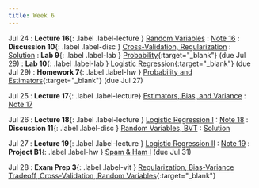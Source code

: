 ```yaml
---
title: Week 6
---
```


Jul 24
: **Lecture 16**{: .label .label-lecture } [Random Variables](lecture/lec16)
    : [Note 16](https://ds100.org/course-notes-su23/probability_1/probability_1.html)
: **Discussion 10**{: .label .label-disc } [Cross-Validation, Regularization](https://drive.google.com/file/d/1DDh_MlYLOUTu_DBAVnsmtTFo6RZQDAT9/view?usp=sharing)
    : [Solution](https://drive.google.com/file/d/1fwvUCSdZI33WvFLIgBKnQxv4VPFRrROB/view?usp=sharing)
: **Lab 9**{: .label .label-lab } [Probability](https://data100-jl4.datahub.berkeley.edu/hub/user-redirect/git-pull?repo=https%3A%2F%2Fgithub.com%2FDS-100%2Fsu23-materials&branch=main&urlpath=lab%2Ftree%2Fsu23-materials%2Flab%2Flab09%2Flab09.ipynb){:target="_blank"} (due Jul 29)
: **Lab 10**{: .label .label-lab } [Logistic Regression](https://data100-jl4.datahub.berkeley.edu/hub/user-redirect/git-pull?repo=https%3A%2F%2Fgithub.com%2FDS-100%2Fsu23-materials&branch=main&urlpath=lab%2Ftree%2Fsu23-materials%2Flab%2Flab10%2Flab10.ipynb){:target="_blank"} (due Jul 29)
: **Homework 7**{: .label .label-hw } [Probability and Estimators](https://data100-jl4.datahub.berkeley.edu/hub/user-redirect/git-pull?repo=https%3A%2F%2Fgithub.com%2FDS-100%2Fsu23-materials&branch=main&urlpath=lab%2Ftree%2Fsu23-materials%2Fhw%2Fhw07%2Fhw07.ipynb){:target="_blank"} (due Jul 27)

Jul 25
: **Lecture 17**{: .label .label-lecture} [Estimators, Bias, and Variance](lecture/lec17)
    : [Note 17](https://ds100.org/course-notes-su23/probability_2/probability_2.html)

Jul 26
: **Lecture 18**{: .label .label-lecture } [Logistic Regression I](lecture/lec18)
    : [Note 18](https://ds100.org/course-notes-su23/logistic_regression_1/logistic_reg_1.html)
: **Discussion 11**{: .label .label-disc } [Random Variables, BVT](https://drive.google.com/file/d/1_2bLq1kFKU5ahrXxyUpUTR2IcV0UB4xn/view?usp=sharing)
    : [Solution](https://drive.google.com/file/d/1JrBFQFDZFDS1wcqVflG3ztu1C-U763rI/view?usp=sharing)

Jul 27
: **Lecture 19**{: .label .label-lecture } [Logistic Regression II](lecture/lec19)
    : [Note 19](https://ds100.org/course-notes-su23/logistic_regression_2/logistic_reg_2.html)
: **Project B1**{: .label .label-hw } [Spam & Ham I](https://data100-jl4.datahub.berkeley.edu/hub/user-redirect/git-pull?repo=https%3A%2F%2Fgithub.com%2FDS-100%2Fsu23-materials&branch=main&urlpath=lab%2Ftree%2Fsu23-materials%2Fproj%2FprojB1%2FprojB1.ipynb) (due Jul 31)

Jul 28
: **Exam Prep 3**{: .label .label-vit } [Regularization, Bias-Variance Tradeoff, Cross-Validation, Random Variables](https://drive.google.com/file/d/1kVC7pT2NvDkohNOeL8alnuJOgAHazWZL/view?usp=sharing){:target="_blank"}
